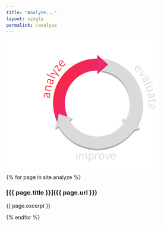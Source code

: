 ```yaml
---
title: "Analyze..."
layout: single
permalink: /analyze
---
```


![](/images/analyze-phase.png)

{% for page in site.analyze %}

### [{{ page.title }}]({{ page.url }})

{{ page.excerpt }}

{% endfor %}
